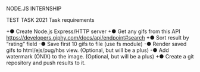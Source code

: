 NODE.JS INTERNSHIP
 
TEST TASK 2021
Task requirements 

+●	Create Node.js Express/HTTP server
+●	Get any gifs from this API https://developers.giphy.com/docs/api/endpoint#search
+●	Sort result by “rating” field
-●	Save first 10 gifs to file (use fs module)
-●	Render saved gifs to html/ejs/pug/hbs view. (Optional, but will be a plus)
-●	Add watermark (ONIX) to the image. (Optional, but will be a plus)
+●	Create a git repository and push results to it.
